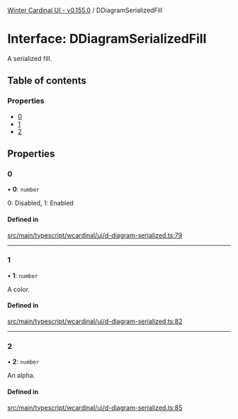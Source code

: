[Winter Cardinal UI - v0.155.0](../index.md) / DDiagramSerializedFill

# Interface: DDiagramSerializedFill

A serialized fill.

## Table of contents

### Properties

- [0](DDiagramSerializedFill.md#0)
- [1](DDiagramSerializedFill.md#1)
- [2](DDiagramSerializedFill.md#2)

## Properties

### 0

• **0**: `number`

0: Disabled, 1: Enabled

#### Defined in

[src/main/typescript/wcardinal/ui/d-diagram-serialized.ts:79](https://github.com/winter-cardinal/winter-cardinal-ui/blob/v0.155.0/src/main/typescript/wcardinal/ui/d-diagram-serialized.ts#L79)

___

### 1

• **1**: `number`

A color.

#### Defined in

[src/main/typescript/wcardinal/ui/d-diagram-serialized.ts:82](https://github.com/winter-cardinal/winter-cardinal-ui/blob/v0.155.0/src/main/typescript/wcardinal/ui/d-diagram-serialized.ts#L82)

___

### 2

• **2**: `number`

An alpha.

#### Defined in

[src/main/typescript/wcardinal/ui/d-diagram-serialized.ts:85](https://github.com/winter-cardinal/winter-cardinal-ui/blob/v0.155.0/src/main/typescript/wcardinal/ui/d-diagram-serialized.ts#L85)
